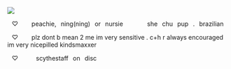 ![](https://komarev.com/ghpvc/?username=your-github-username&label=♡+dickriders+♡&color=FFB4CB&style=flat-square)

⠀♡⠀⠀⠀peachie,⠀ning(ning)⠀or⠀nursie
⠀⠀⠀⠀⠀she⠀chu⠀pup⠀.⠀brazilian

⠀♡⠀⠀⠀plz dont b mean 2 me im very sensitive . c+h r always encouraged im very nicepilled kindsmaxxer 

⠀♡⠀⠀⠀⠀scythestaff⠀on⠀disc

